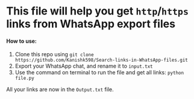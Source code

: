 # This file will help you get `http`/`https` links from WhatsApp export files

#### How to use:

1. Clone this repo using `git clone https://github.com/Kanishk598/Search-links-in-WhatsApp-files.git`
2. Export your WhatsApp chat, and rename it to `input.txt`
3. Use the command on terminal to run the file and get all links: `python file.py`

All your links are now in the `Output.txt` file.
